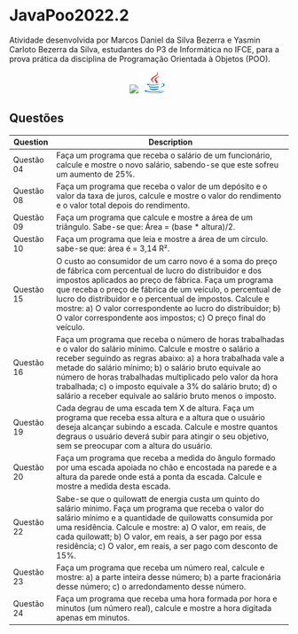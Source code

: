 <h1>JavaPoo2022.2</h1>

<p>Atividade desenvolvida por Marcos Daniel da Silva Bezerra e Yasmin Carloto Bezerra da Silva, estudantes do P3 de Informática no IFCE, para a prova prática da disciplina de Programação Orientada à Objetos (POO).</p>

<div align="center">
  <img src="https://img.shields.io/badge/Java-ED8B00?style=for-the-badge&logo=java&logoColor=white" /> 
  <img height="40" width="50" src="https://raw.githubusercontent.com/devicons/devicon/master/icons/java/java-original.svg">
</div>


## Questões

| Question | Description |
|---|---|
|Questão 04| Faça um programa que receba o salário de um funcionário, calcule e mostre o novo salário, sabendo-se que este sofreu um aumento de 25%.
|Questão 08| Faça um programa que receba o valor de um depósito e o valor da taxa de juros, calcule e mostre o valor do rendimento e o valor total depois do rendimento.
|Questão 09| Faça um programa que calcule e mostre a área de um triângulo. Sabe-se que: Área = (base * altura)/2.
|Questão 10| Faça um programa que leia e mostre a área de um círculo. sabe-se que: área é = 3,14 R².
|Questão 15| O custo ao consumidor de um carro novo é a soma do preço de fábrica com percentual de lucro do distribuidor e dos impostos aplicados ao preço de fábrica. Faça um programa que receba  o preço de fábrica de um veículo, o percentual de lucro do distribuidor e o percentual de impostos. Calcule e mostre: a) O valor correspondente ao lucro do distribuidor; b) O valor correspondente aos impostos; c) O preço final do veículo.
|Questão 16| Faça um programa que receba o número de horas trabalhadas e o valor do salário mínimo. Calcule e mostre o salário a receber seguindo as regras abaixo: a) a hora trabalhada vale a metade do salário mínimo; b) o salário bruto equivale ao número de horas trabalhadas multiplicado pelo valor da hora trabalhada; c) o imposto equivale a 3% do salário bruto; d) o salário a receber equivale ao salário bruto menos o imposto.
|Questão 19| Cada degrau de uma escada tem X de altura. Faça um programa que receba essa altura e a altura que o usuário deseja alcançar subindo a escada. Calcule e mostre quantos degraus o usuário deverá subir para atingir o seu objetivo, sem se preocupar com a altura do usuário.
|Questão 20| Faça um programa que receba a medida do ângulo formado por uma escada apoiada no chão e encostada na parede e a altura da parede onde está a ponta da escada. Calcule e mostre a medida desta escada.
|Questão 22| Sabe-se que o quilowatt de energia custa um quinto do salário mínimo. Faça um programa que receba o valor do salário mínimo e a quantidade de quilowatts consumida por uma residência. Calcule e mostre: a) O valor, em reais, de cada quilowatt; b) O valor, em reais, a ser pago por essa residência; c) O valor, em reais, a ser pago com desconto de 15%.
|Questão 23| Faça um programa que receba um número real, calcule e mostre: a) a parte inteira desse número; b) a parte fracionária desse número; c) o arredondamento desse número.
|Questão 24| Faça um programa que receba uma hora formada por hora e minutos (um número real), calcule e mostre a hora digitada apenas em minutos.
